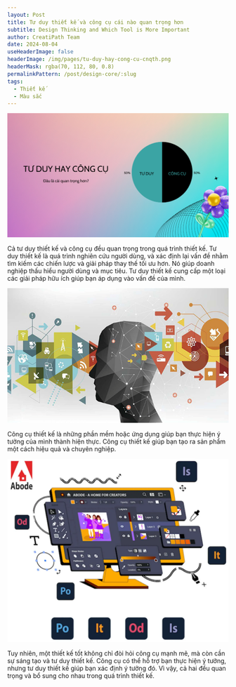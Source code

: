 ```yaml
---
layout: Post
title: Tư duy thiết kế và công cụ cái nào quan trọng hơn
subtitle: Design Thinking and Which Tool is More Important
author: CreatiPath Team
date: 2024-08-04
useHeaderImage: false
headerImage: /img/pages/tu-duy-hay-cong-cu-cnqth.png
headerMask: rgba(70, 112, 80, 0.8)
permalinkPattern: /post/design-core/:slug
tags:
  - Thiết kế
  - Màu sắc
---
```


![](../../.vuepress/public/img/pages/tu-duy-hay-cong-cu-cnqth.png)

Cả tư duy thiết kế và công cụ đều quan trọng trong quá trình thiết kế.
Tư duy thiết kế là quá trình nghiên cứu người dùng, và xác định lại vấn đề nhằm tìm kiếm các chiến lược và giải pháp thay thế tối ưu hơn. Nó giúp doanh nghiệp thấu hiểu người dùng và mục tiêu. Tư duy thiết kế  cung cấp một loại các giải pháp hữu ích giúp bạn áp dụng vào vấn đề của mình.
 
 ![](../../.vuepress/public/img/in-post/section5/1.png)

Công cụ thiết kế là những phần mềm hoặc ứng dụng giúp bạn thực hiện ý tưởng của mình thành hiện thực. Công cụ thiết kế giúp bạn tạo ra sản phẩm một cách hiệu quả và chuyên nghiệp.
 
 
 ![](../../.vuepress/public/img/in-post/section5/2.png)

Tuy nhiên, một thiết kế tốt không chỉ đòi hỏi công cụ mạnh mẽ, mà còn cần sự sáng tạo và tư duy thiết kế. Công cụ có thể hỗ trợ bạn thực hiện ý tưởng, nhưng tư duy thiết kế giúp bạn xác định ý tưởng đó. Vì vậy, cả hai đều quan trọng và bổ sung cho nhau trong quá trình thiết kế.
